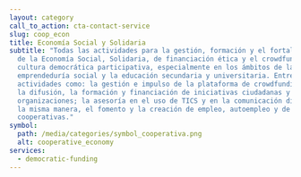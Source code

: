 ```yaml
---
layout: category
call_to_action: cta-contact-service
slug: coop_econ
title: Economía Social y Solidaria
subtitle: "Todas las actividades para la gestión, formación y el fortalecimiento
  de la Economía Social, Solidaria, de financiación ética y el crowdfunding y la
  cultura democrática participativa, especialmente en los ámbitos de la
  emprendeduría social y la educación secundaria y universitaria. Entre ellas,
  actividades como: la gestión e impulso de la plataforma de crowdfunding Goteo;
  la difusión, la formación y financiación de iniciativas ciudadanas y de
  organizaciones; la asesoría en el uso de TICS y en la comunicación digital. De
  la misma manera, el fomento y la creación de empleo, autoempleo y de nuevas
  cooperativas."
symbol:
  path: /media/categories/symbol_cooperativa.png
  alt: cooperative_economy
services:
  - democratic-funding
---
```

